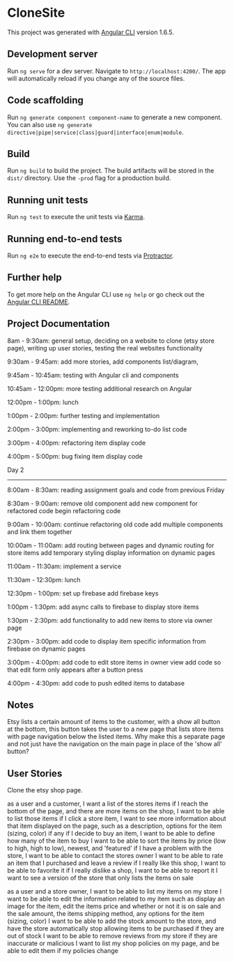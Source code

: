 # CloneSite

This project was generated with [Angular CLI](https://github.com/angular/angular-cli) version 1.6.5.

## Development server

Run `ng serve` for a dev server. Navigate to `http://localhost:4200/`. The app will automatically reload if you change any of the source files.

## Code scaffolding

Run `ng generate component component-name` to generate a new component. You can also use `ng generate directive|pipe|service|class|guard|interface|enum|module`.

## Build

Run `ng build` to build the project. The build artifacts will be stored in the `dist/` directory. Use the `-prod` flag for a production build.

## Running unit tests

Run `ng test` to execute the unit tests via [Karma](https://karma-runner.github.io).

## Running end-to-end tests

Run `ng e2e` to execute the end-to-end tests via [Protractor](http://www.protractortest.org/).

## Further help

To get more help on the Angular CLI use `ng help` or go check out the [Angular CLI README](https://github.com/angular/angular-cli/blob/master/README.md).


## Project Documentation

8am - 9:30am:
general setup,
deciding on a website to clone (etsy store page),
writing up user stories,
testing the real websites functionality

9:30am - 9:45am:
add more stories,
add components list/diagram,

9:45am - 10:45am:
testing with Angular cli and components

10:45am - 12:00pm:
more testing
additional research on Angular

12:00pm - 1:00pm:
lunch

1:00pm - 2:00pm:
further testing and implementation

2:00pm - 3:00pm:
implementing and reworking to-do list code

3:00pm - 4:00pm:
refactoring item display code

4:00pm - 5:00pm:
bug fixing item display code

Day 2
<hr>

8:00am - 8:30am:
reading assignment goals and code from previous Friday

8:30am - 9:00am:
remove old component
add new component for refactored code
begin refactoring code

9:00am - 10:00am:
continue refactoring old code
add multiple components and link them together

10:00am - 11:00am:
add routing between pages and dynamic routing for store items
add temporary styling
display information on dynamic pages

11:00am - 11:30am:
implement a service

11:30am - 12:30pm:
lunch

12:30pm - 1:00pm:
set up firebase
add firebase keys

1:00pm - 1:30pm:
add async calls to firebase to display store items

1:30pm - 2:30pm:
add functionality to add new items to store via owner page

2:30pm - 3:00pm:
add code to display item specific information from firebase on dynamic pages

3:00pm - 4:00pm:
add code to edit store items in owner view
add code so that edit form only appears after a button press

4:00pm - 4:30pm:
add code to push edited items to database

## Notes

Etsy lists a certain amount of items to the customer, with a show all button at the bottom, this button takes the user to a new page that lists store items with page navigation below the listed items. Why make this a separate page and not just have the navigation on the main page in place of the 'show all' button?


## User Stories


Clone the etsy shop page.

as a user and a customer, I want a list of the stores items
if I reach the bottom of the page, and there are more items on the shop, I want to be able to list those items
if I click a store item, I want to see more information about that item displayed on the page, such as a description, options for the item (sizing, color) if any
if I decide to buy an item, I want to be able to define how many of the item to buy
I want to be able to sort the items by price (low to high, high to low), newest, and 'featured'
if I have a problem with the store, I want to be able to contact the stores owner
I want to be able to rate an item that I purchased and leave a review
if I really like this shop, I want to be able to favorite it
if I really dislike a shop, I want to be able to report it
I want to see a version of the store that only lists the items on sale


as a user and a store owner, I want to be able to list my items on my store
I want to be able to edit the information related to my item such as display an image for the item, edit the items price and whether or not it is on sale and the sale amount, the items shipping method, any options for the item (sizing, color)
I want to be able to add the stock amount to the store, and have the store automatically stop allowing items to be purchased if they are out of stock
I want to be able to remove reviews from my store if they are inaccurate or malicious
I want to list my shop policies on my page, and be able to edit them if my policies change

<!-- ## Components

*This is a diagram of how I think the nesting of my planned components will/should look*

Root {
  list-Store-Items{
    show-Sale-Items{}
    filter-Store-Items{}
  }
  edit-Store-Items{
    add-Store-Item{}
    remove-Store-Item{}
  }
  show-Item-Info{}
  add-Review{}
  remove-Review{}
  favorite-Store{}
  report-Store{}
  list-Policies{}
  edit-Policies{}
  contact-Store-Owner{}
} -->
